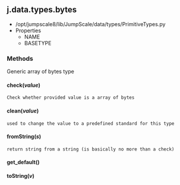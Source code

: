 <!-- toc -->
## j.data.types.bytes

- /opt/jumpscale8/lib/JumpScale/data/types/PrimitiveTypes.py
- Properties
    - NAME
    - BASETYPE

### Methods

Generic array of bytes type

#### check(*value*) 

```
Check whether provided value is a array of bytes

```

#### clean(*value*) 

```
used to change the value to a predefined standard for this type

```

#### fromString(*s*) 

```
return string from a string (is basically no more than a check)

```

#### get_default() 

#### toString(*v*) 

